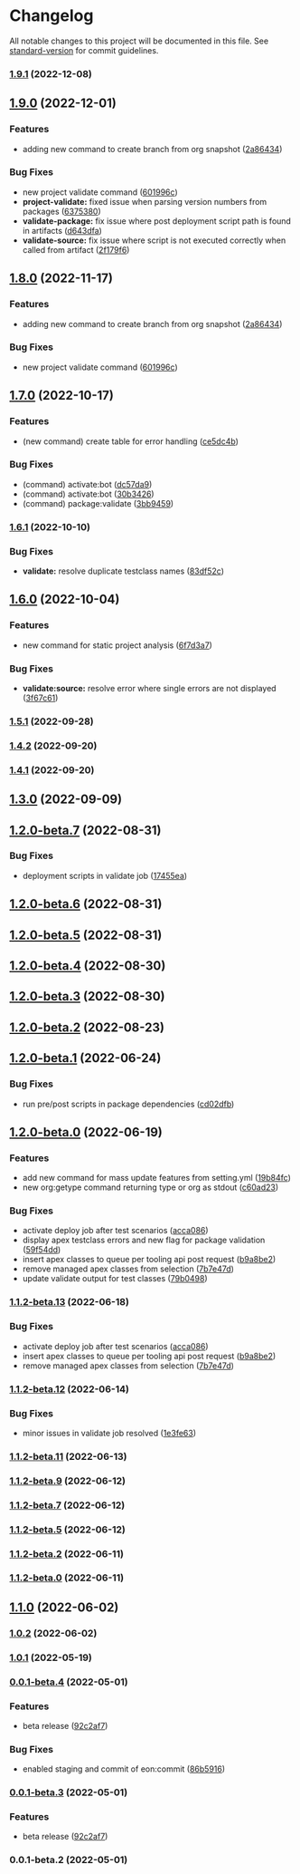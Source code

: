 # Changelog

All notable changes to this project will be documented in this file. See [standard-version](https://github.com/conventional-changelog/standard-version) for commit guidelines.

### [1.9.1](https://github.com/eon-com/eon-sfdx/compare/v1.9.0...v1.9.1) (2022-12-08)

## [1.9.0](https://github.com/eon-com/eon-sfdx/compare/v1.7.0...v1.9.0) (2022-12-01)


### Features

* adding new command to create branch from org snapshot ([2a86434](https://github.com/eon-com/eon-sfdx/commit/2a86434c7b24d594c9423886d225286531422f95))


### Bug Fixes

* new project validate command ([601996c](https://github.com/eon-com/eon-sfdx/commit/601996cd8660b247a21358246003c8657d3a0696))
* **project-validate:** fixed issue when parsing version numbers from packages ([6375380](https://github.com/eon-com/eon-sfdx/commit/63753800ce1a32765f1e98a30e2e71d17d709c73))
* **validate-package:** fix issue where post deployment script path is found in artifacts ([d643dfa](https://github.com/eon-com/eon-sfdx/commit/d643dfaa8a5e877971d036e39d3028900604594c))
* **validate-source:** fix issue where script is not executed correctly when called from artifact ([2f179f6](https://github.com/eon-com/eon-sfdx/commit/2f179f680294844dc765ba5a3c5530594f6fc8cd))

## [1.8.0](https://github.com/eon-com/eon-sfdx/compare/v1.7.0...v1.8.0) (2022-11-17)


### Features

* adding new command to create branch from org snapshot ([2a86434](https://github.com/eon-com/eon-sfdx/commit/2a86434c7b24d594c9423886d225286531422f95))


### Bug Fixes

* new project validate command ([601996c](https://github.com/eon-com/eon-sfdx/commit/601996cd8660b247a21358246003c8657d3a0696))

## [1.7.0](https://github.com/eon-com/eon-sfdx/compare/v1.6.1...v1.7.0) (2022-10-17)


### Features

* (new command) create table for error handling ([ce5dc4b](https://github.com/eon-com/eon-sfdx/commit/ce5dc4b77d768dff4680a850651da5358c5ffafe))


### Bug Fixes

* (command) activate:bot ([dc57da9](https://github.com/eon-com/eon-sfdx/commit/dc57da903170c061f13506906f9f383b01e511df))
* (command) activate:bot ([30b3426](https://github.com/eon-com/eon-sfdx/commit/30b3426028c67c4042161576399130612b73bef7))
* (command) package:validate ([3bb9459](https://github.com/eon-com/eon-sfdx/commit/3bb945979bd79504eea5c43dafcb809e305055f2))

### [1.6.1](https://github.com/eon-com/eon-sfdx/compare/v1.6.0...v1.6.1) (2022-10-10)


### Bug Fixes

* **validate:** resolve duplicate testclass names ([83df52c](https://github.com/eon-com/eon-sfdx/commit/83df52c1931658228257523dcb14f3d6277f2d61))

## [1.6.0](https://github.com/eon-com/eon-sfdx/compare/v1.5.1...v1.6.0) (2022-10-04)


### Features

* new command for static project analysis ([6f7d3a7](https://github.com/eon-com/eon-sfdx/commit/6f7d3a75dd1186c26eff798bf379c429cbf96666))


### Bug Fixes

* **validate:source:** resolve error where single errors are not displayed ([3f67c61](https://github.com/eon-com/eon-sfdx/commit/3f67c61adf45dcb720633002d7955035cddaff9b))

### [1.5.1](https://github.com/eon-com/eon-sfdx/compare/v1.5.0...v1.5.1) (2022-09-28)

### [1.4.2](https://github.com/eon-com/eon-sfdx/compare/v1.4.1...v1.4.2) (2022-09-20)

### [1.4.1](https://github.com/eon-com/eon-sfdx/compare/v1.4.0...v1.4.1) (2022-09-20)

## [1.3.0](https://github.com/eon-com/eon-sfdx/compare/v1.3.0-beta.0...v1.3.0) (2022-09-09)

## [1.2.0-beta.7](https://github.com/eon-com/eon-sfdx/compare/v1.2.0-beta.6...v1.2.0-beta.7) (2022-08-31)


### Bug Fixes

* deployment scripts in validate job ([17455ea](https://github.com/eon-com/eon-sfdx/commit/17455ea6929565057c3ab402b3ff74a4d7c596ee))

## [1.2.0-beta.6](https://github.com/eon-com/eon-sfdx/compare/v1.2.0-beta.5...v1.2.0-beta.6) (2022-08-31)

## [1.2.0-beta.5](https://github.com/eon-com/eon-sfdx/compare/v1.2.0-beta.4...v1.2.0-beta.5) (2022-08-31)

## [1.2.0-beta.4](https://github.com/eon-com/eon-sfdx/compare/v1.2.0-beta.3...v1.2.0-beta.4) (2022-08-30)

## [1.2.0-beta.3](https://github.com/eon-com/eon-sfdx/compare/v1.2.0-beta.2...v1.2.0-beta.3) (2022-08-30)

## [1.2.0-beta.2](https://github.com/eon-com/eon-sfdx/compare/v1.2.0-beta.1...v1.2.0-beta.2) (2022-08-23)

## [1.2.0-beta.1](https://github.com/eon-com/eon-sfdx/compare/v1.2.0-beta.0...v1.2.0-beta.1) (2022-06-24)


### Bug Fixes

* run pre/post scripts in package dependencies ([cd02dfb](https://github.com/eon-com/eon-sfdx/commit/cd02dfb006134cf3b31761ae0483b426b08edb64))

## [1.2.0-beta.0](https://github.com/eon-com/eon-sfdx/compare/v1.1.2-beta.12...v1.2.0-beta.0) (2022-06-19)


### Features

* add new command for mass update features from setting.yml ([19b84fc](https://github.com/eon-com/eon-sfdx/commit/19b84fcb384890e8e08b6dff7aca79501d3fcef4))
* new org:getype command returning type or org as stdout ([c60ad23](https://github.com/eon-com/eon-sfdx/commit/c60ad23a256afdcaf71faca8bf508d0d005d1605))


### Bug Fixes

* activate deploy job after test scenarios ([acca086](https://github.com/eon-com/eon-sfdx/commit/acca0865fe1b21d7607ee3d62f05aa3648a702ad))
* display apex testclass errors and new flag for package validation ([59f54dd](https://github.com/eon-com/eon-sfdx/commit/59f54ddf97aecfcb64aec58e0304f6338a8035ff))
* insert apex classes to queue per tooling api post request ([b9a8be2](https://github.com/eon-com/eon-sfdx/commit/b9a8be2b6ad1d71bcf69a0d9f58503e6d6a80fc2))
* remove managed apex classes from selection ([7b7e47d](https://github.com/eon-com/eon-sfdx/commit/7b7e47de001396b710ad833e98c22d61f9e64c5b))
* update validate output for test classes ([79b0498](https://github.com/eon-com/eon-sfdx/commit/79b04985695be217756ae2e0dde46c948d91669a))

### [1.1.2-beta.13](https://github.com/eon-com/eon-sfdx/compare/v1.1.2-beta.12...v1.1.2-beta.13) (2022-06-18)


### Bug Fixes

* activate deploy job after test scenarios ([acca086](https://github.com/eon-com/eon-sfdx/commit/acca0865fe1b21d7607ee3d62f05aa3648a702ad))
* insert apex classes to queue per tooling api post request ([b9a8be2](https://github.com/eon-com/eon-sfdx/commit/b9a8be2b6ad1d71bcf69a0d9f58503e6d6a80fc2))
* remove managed apex classes from selection ([7b7e47d](https://github.com/eon-com/eon-sfdx/commit/7b7e47de001396b710ad833e98c22d61f9e64c5b))

### [1.1.2-beta.12](https://github.com/eon-com/eon-sfdx/compare/v1.1.2-beta.11...v1.1.2-beta.12) (2022-06-14)


### Bug Fixes

* minor issues in validate job resolved ([1e3fe63](https://github.com/eon-com/eon-sfdx/commit/1e3fe6380e270dbf0b8c663f8774f8df86de0b59))

### [1.1.2-beta.11](https://github.com/eon-com/eon-sfdx/compare/v1.1.2-beta.10...v1.1.2-beta.11) (2022-06-13)

### [1.1.2-beta.9](https://github.com/eon-com/eon-sfdx/compare/v1.1.2-beta.8...v1.1.2-beta.9) (2022-06-12)

### [1.1.2-beta.7](https://github.com/eon-com/eon-sfdx/compare/v1.1.2-beta.6...v1.1.2-beta.7) (2022-06-12)

### [1.1.2-beta.5](https://github.com/eon-com/eon-sfdx/compare/v1.1.2-beta.4...v1.1.2-beta.5) (2022-06-12)

### [1.1.2-beta.2](https://github.com/eon-com/eon-sfdx/compare/v1.1.2-beta.1...v1.1.2-beta.2) (2022-06-11)

### [1.1.2-beta.0](https://github.com/eon-com/eon-sfdx/compare/v1.1.1...v1.1.2-beta.0) (2022-06-11)

## [1.1.0](https://github.com/eon-com/eon-sfdx/compare/v1.1.0-beta...v1.1.0) (2022-06-02)

### [1.0.2](https://github.com/eon-com/eon-sfdx/compare/v1.0.2-beta...v1.0.2) (2022-06-02)

### [1.0.1](https://github.com/eon-com/eon-sfdx/compare/v1.0.0...v1.0.1) (2022-05-19)

### [0.0.1-beta.4](https://github.com/eon-com/eon-sfdx/compare/v0.0.1-beta.2...v0.0.1-beta.4) (2022-05-01)


### Features

* beta release ([92c2af7](https://github.com/eon-com/eon-sfdx/commit/92c2af757f54ee4329308cc8f3d28851603f3650))


### Bug Fixes

* enabled staging and commit of eon:commit ([86b5916](https://github.com/eon-com/eon-sfdx/commit/86b5916219f99ff22f29e925428352bd1634e7e9))

### [0.0.1-beta.3](https://github.com/eon-com/eon-sfdx/compare/v0.0.1-beta.2...v0.0.1-beta.3) (2022-05-01)


### Features

* beta release ([92c2af7](https://github.com/eon-com/eon-sfdx/commit/92c2af757f54ee4329308cc8f3d28851603f3650))

### 0.0.1-beta.2 (2022-05-01)
